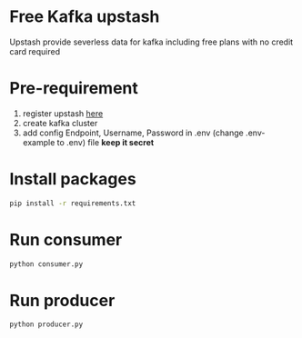 # Free Kafka upstash

Upstash provide severless data for kafka including free plans with no credit card required

# Pre-requirement

1. register upstash [here](https://upstash.com/)
2. create kafka cluster
3. add config Endpoint, Username, Password in .env (change .env-example to .env) file **keep it secret**

# Install packages

```bash
pip install -r requirements.txt
```

# Run consumer

```bash
python consumer.py
```

# Run producer

```bash
python producer.py
```
